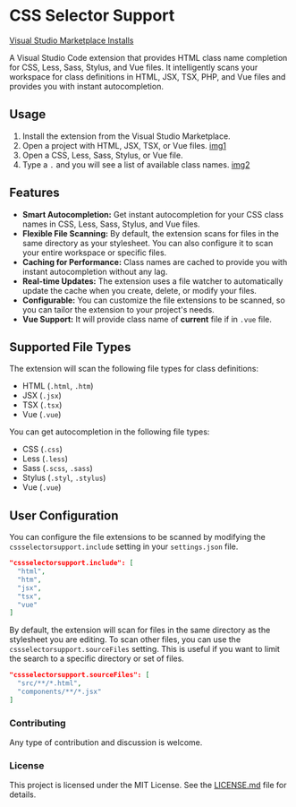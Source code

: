 # CSS Selector Support

[Visual Studio Marketplace Installs](https://marketplace.visualstudio.com/items?itemName=Amurallado.css-selector-support)

A Visual Studio Code extension that provides HTML class name completion for CSS, Less, Sass, Stylus, and Vue files. It intelligently scans your workspace for class definitions in HTML, JSX, TSX, PHP, and Vue files and provides you with instant autocompletion.

## Usage

1.  Install the extension from the Visual Studio Marketplace.
2.  Open a project with HTML, JSX, TSX, or Vue files.
[img1](classtocss1.png)
3.  Open a CSS, Less, Sass, Stylus, or Vue file.
4.  Type a `.` and you will see a list of available class names.
[img2](classtocss2.png)

## Features

*   **Smart Autocompletion:** Get instant autocompletion for your CSS class names in CSS, Less, Sass, Stylus, and Vue files.
*   **Flexible File Scanning:** By default, the extension scans for files in the same directory as your stylesheet. You can also configure it to scan your entire workspace or specific files.
*   **Caching for Performance:** Class names are cached to provide you with instant autocompletion without any lag.
*   **Real-time Updates:** The extension uses a file watcher to automatically update the cache when you create, delete, or modify your files.
*   **Configurable:** You can customize the file extensions to be scanned, so you can tailor the extension to your project's needs.
*   **Vue Support:** It will provide class name of **current** file if in `.vue` file.

## Supported File Types

The extension will scan the following file types for class definitions:

*   HTML (`.html`, `.htm`)
*   JSX (`.jsx`)
*   TSX (`.tsx`)
*   Vue (`.vue`)

You can get autocompletion in the following file types:

*   CSS (`.css`)
*   Less (`.less`)
*   Sass (`.scss`, `.sass`)
*   Stylus (`.styl`, `.stylus`)
*   Vue (`.vue`)

## User Configuration

You can configure the file extensions to be scanned by modifying the `cssselectorsupport.include` setting in your `settings.json` file.

```json
"cssselectorsupport.include": [
  "html",
  "htm",
  "jsx",
  "tsx",
  "vue"
]
```

By default, the extension will scan for files in the same directory as the stylesheet you are editing. To scan other files, you can use the `cssselectorsupport.sourceFiles` setting. This is useful if you want to limit the search to a specific directory or set of files.

```json
"cssselectorsupport.sourceFiles": [
  "src/**/*.html",
  "components/**/*.jsx"
]
```

### Contributing

Any type of contribution and discussion is welcome.

### License

This project is licensed under the MIT License. See the [LICENSE.md](LICENSE.md) file for details.